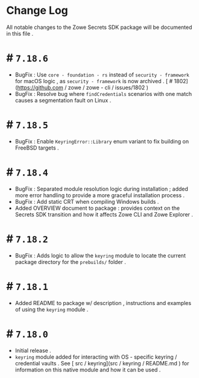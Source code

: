 # Change Log 

 All notable changes to the Zowe Secrets SDK package will be documented in this file . 

 # # ` 7.18.6 ` 

 - BugFix : Use ` core - foundation - rs ` instead of ` security - framework ` for macOS logic , as ` security - framework ` is now archived . [ # 1802](https://github.com / zowe / zowe - cli / issues/1802 ) 
 - BugFix : Resolve bug where ` findCredentials ` scenarios with one match causes a segmentation fault on Linux . 

 # # ` 7.18.5 ` 

 - BugFix : Enable ` KeyringError::Library ` enum variant to fix building on FreeBSD targets . 

 # # ` 7.18.4 ` 

 - BugFix : Separated module resolution logic during installation ; added more error handling to provide a more graceful installation process . 
 - BugFix : Add static CRT when compiling Windows builds . 
 - Added OVERVIEW document to package : provides context on the Secrets SDK transition and how it affects Zowe CLI and Zowe Explorer . 

 # # ` 7.18.2 ` 

 - BugFix : Adds logic to allow the ` keyring ` module to locate the current package directory for the ` prebuilds/ ` folder . 

 # # ` 7.18.1 ` 

 - Added README to package w/ description , instructions and examples of using the ` keyring ` module . 

 # # ` 7.18.0 ` 

 - Initial release . 
 - ` keyring ` module added for interacting with OS - specific keyring / credential vaults . See [ src / keyring](src / keyring / README.md ) for information on this native module and how it can be used .
